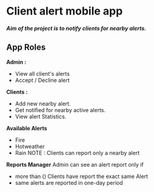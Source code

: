 # Client alert mobile app
##### Aim of the project is to notify clients for nearby alerts. 
## App Roles
**Admin :**
* View all client's alerts
* Accept / Decline alert

**Clients :**
* Add new nearby alert. 
* Get notified for nearby active alerts.
* View alert Statistics.

**Available Alerts**
* Fire
* Hotweather
* Rain
NOTE : Clients can report only a nearby alert

**Reports Manager**
Admin can see an alert report only if 
* more than () Clients have report the exact same Alert
* same alerts are reported in one-day period
